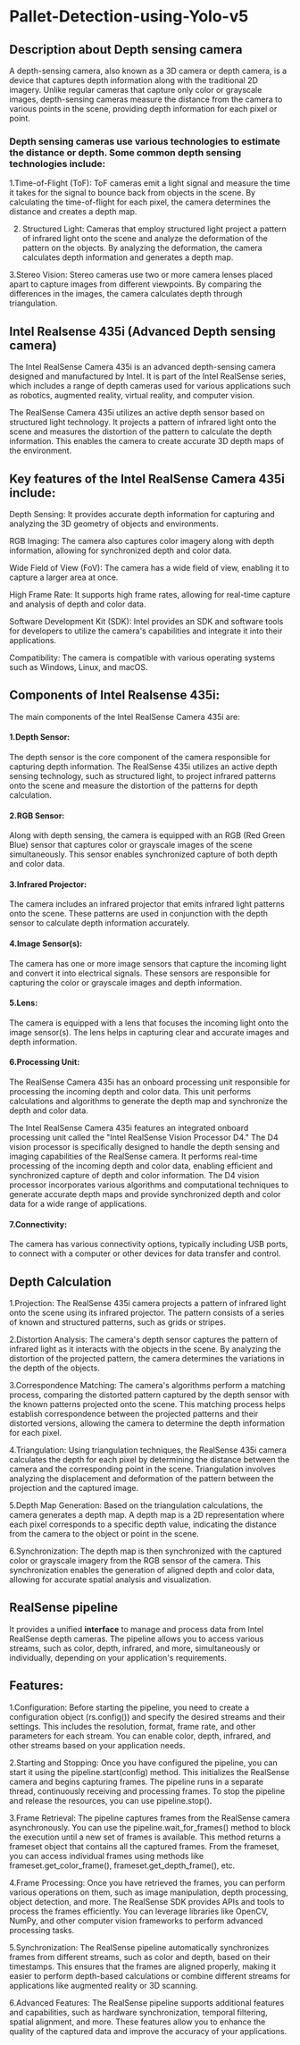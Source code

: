 # Pallet-Detection-using-Yolo-v5

## Description about Depth sensing camera
   A depth-sensing camera, also known as a 3D camera or depth camera, is a device that captures depth information along with the traditional 2D imagery. Unlike regular cameras that capture only color or grayscale images, depth-sensing cameras measure the distance from the camera to various points in the scene, providing depth information for each pixel or point.
   
 ### Depth sensing cameras use various technologies to estimate the distance or depth. Some common depth sensing technologies include:
  1.Time-of-Flight (ToF): 
      ToF cameras emit a light signal and measure the time it takes for the signal to bounce back from objects in the scene. By calculating the time-of-flight for each pixel, the camera determines the distance and creates a depth map.

  2. Structured Light: 
      Cameras that employ structured light project a pattern of infrared light onto the scene and analyze the deformation of the pattern on the objects. By analyzing the deformation, the camera calculates depth information and generates a depth map.

  3.Stereo Vision: 
      Stereo cameras use two or more camera lenses placed apart to capture images from different viewpoints. By comparing the differences in the images, the camera calculates depth through triangulation.

## Intel Realsense 435i (Advanced Depth sensing camera)
   The Intel RealSense Camera 435i is an advanced depth-sensing camera designed and manufactured by Intel. It is part of the Intel RealSense series, which includes a range of depth cameras used for various applications such as robotics, augmented reality, virtual reality, and computer vision.

   The RealSense Camera 435i utilizes an active depth sensor based on structured light technology. It projects a pattern of infrared light onto the scene and measures the distortion of the pattern to calculate the depth information. This enables the camera to create accurate 3D depth maps of the environment.

## Key features of the Intel RealSense Camera 435i include:

  Depth Sensing: 
    It provides accurate depth information for capturing and analyzing the 3D geometry of objects and environments.
      
  RGB Imaging: 
    The camera also captures color imagery along with depth information, allowing for synchronized depth and color data.
      
  Wide Field of View (FoV): 
     The camera has a wide field of view, enabling it to capture a larger area at once.
      
  High Frame Rate: 
     It supports high frame rates, allowing for real-time capture and analysis of depth and color data.
      
  Software Development Kit (SDK): 
     Intel provides an SDK and software tools for developers to utilize the camera's capabilities and integrate it into their applications.
      
   Compatibility: 
      The camera is compatible with various operating systems such as Windows, Linux, and macOS.
      
## Components of Intel Realsense 435i:
The main components of the Intel RealSense Camera 435i are:

   #### 1.Depth Sensor: 
   The depth sensor is the core component of the camera responsible for capturing depth information. The RealSense 435i utilizes an active depth sensing technology, such as structured light, to project infrared patterns onto the scene and measure the distortion of the patterns for depth calculation.

   #### 2.RGB Sensor: 
   Along with depth sensing, the camera is equipped with an RGB (Red Green Blue) sensor that captures color or grayscale images of the scene simultaneously. This sensor enables synchronized capture of both depth and color data.

   #### 3.Infrared Projector: 
   The camera includes an infrared projector that emits infrared light patterns onto the scene. These patterns are used in conjunction with the depth sensor to calculate depth information accurately.

   #### 4.Image Sensor(s): 
   The camera has one or more image sensors that capture the incoming light and convert it into electrical signals. These sensors are responsible for capturing the color or grayscale images and depth information.

   #### 5.Lens: 
   The camera is equipped with a lens that focuses the incoming light onto the image sensor(s). The lens helps in capturing clear and accurate images and depth information.

   #### 6.Processing Unit: 
   The RealSense Camera 435i has an onboard processing unit responsible for processing the incoming depth and color data. This unit performs calculations and algorithms to generate the depth map and synchronize the depth and color data.
   
   The Intel RealSense Camera 435i features an integrated onboard processing unit called the "Intel RealSense Vision Processor D4." The D4 vision processor is specifically designed to handle the depth sensing and imaging capabilities of the RealSense camera. It performs real-time processing of the incoming depth and color data, enabling efficient and synchronized capture of depth and color information. The D4 vision processor incorporates various algorithms and computational techniques to generate accurate depth maps and provide synchronized depth and color data for a wide range of applications.

   #### 7.Connectivity: 
   The camera has various connectivity options, typically including USB ports, to connect with a computer or other devices for data transfer and control.
   
## Depth Calculation

1.Projection: 
   The RealSense 435i camera projects a pattern of infrared light onto the scene using its infrared projector. The pattern consists of a series of known and structured patterns, such as grids or stripes.

2.Distortion Analysis: 
   The camera's depth sensor captures the pattern of infrared light as it interacts with the objects in the scene. By analyzing the distortion of the projected pattern, the camera determines the variations in the depth of the objects.

3.Correspondence Matching: 
   The camera's algorithms perform a matching process, comparing the distorted pattern captured by the depth sensor with the known patterns projected onto the scene. This matching process helps establish correspondence between the projected patterns and their distorted versions, allowing the camera to determine the depth information for each pixel.

4.Triangulation: 
   Using triangulation techniques, the RealSense 435i camera calculates the depth for each pixel by determining the distance between the camera and the corresponding point in the scene. Triangulation involves analyzing the displacement and deformation of the pattern between the projection and the captured image.

5.Depth Map Generation: 
   Based on the triangulation calculations, the camera generates a depth map. A depth map is a 2D representation where each pixel corresponds to a specific depth value, indicating the distance from the camera to the object or point in the scene.

6.Synchronization: 
   The depth map is then synchronized with the captured color or grayscale imagery from the RGB sensor of the camera. This synchronization enables the generation of aligned depth and color data, allowing for accurate spatial analysis and visualization.

## RealSense pipeline
   It provides a unified **interface** to manage and process data from Intel RealSense depth cameras.
   The pipeline allows you to access various streams, such as color, depth, infrared, and more, simultaneously or individually, depending on your application's requirements.
## Features:
   1.Configuration: 
   Before starting the pipeline, you need to create a configuration object (rs.config()) and specify the desired streams and their settings. This includes the resolution, format, frame rate, and other parameters for each stream. You can enable color, depth, infrared, and other streams based on your application needs.

   2.Starting and Stopping:
            Once you have configured the pipeline, you can start it using the pipeline.start(config) method. This initializes the RealSense camera and begins capturing frames. The pipeline runs in a separate thread, continuously receiving and processing frames. To stop the pipeline and release the resources, you can use pipeline.stop().

   3.Frame Retrieval: 
            The pipeline captures frames from the RealSense camera asynchronously. You can use the pipeline.wait_for_frames() method to block the execution until a new set of frames is available. This method returns a frameset object that contains all the captured frames. From the frameset, you can access individual frames using methods like frameset.get_color_frame(), frameset.get_depth_frame(), etc.

   4.Frame Processing: 
            Once you have retrieved the frames, you can perform various operations on them, such as image manipulation, depth processing, object detection, and more. The RealSense SDK provides APIs and tools to process the frames efficiently. You can leverage libraries like OpenCV, NumPy, and other computer vision frameworks to perform advanced processing tasks.

   5.Synchronization: 
            The RealSense pipeline automatically synchronizes frames from different streams, such as color and depth, based on their timestamps. This ensures that the frames are aligned properly, making it easier to perform depth-based calculations or combine different streams for applications like augmented reality or 3D scanning.

   6.Advanced Features: 
            The RealSense pipeline supports additional features and capabilities, such as hardware synchronization, temporal filtering, spatial alignment, and more. These features allow you to enhance the quality of the captured data and improve the accuracy of your applications.
    
